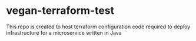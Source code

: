# vegan-terraform-test
This repo is created to host terraform configuration code required to deploy infrastructure for a microservice written in Java

